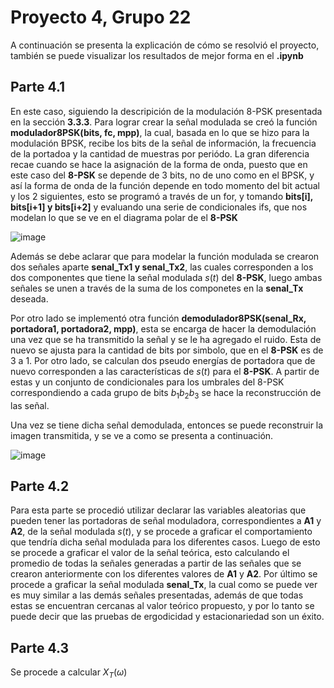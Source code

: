 # Proyecto 4, Grupo 22
A continuación se presenta la explicación de cómo se resolvió el proyecto, también se puede visualizar los resultados de mejor forma en el **.ipynb**

## Parte 4.1

En este caso, siguiendo la descripición de la modulación 8-PSK presentada en la sección **3.3.3**. Para lograr crear la señal modulada se creó la función **modulador8PSK(bits, fc, mpp)**, la cual, basada en lo que se hizo para la modulación BPSK, recibe los bits de la señal de información, la frecuencia de la portadoa y la cantidad de muestras por periódo. La gran diferencia recae cuando se hace la asignación de la forma de onda, puesto que en este caso del **8-PSK** se depende de 3 bits, no de uno como en el BPSK, y así la forma de onda de la función depende en todo momento del bit actual y los 2 siguientes, esto se programó a través de un for, y tomando **bits[i], bits[i+1] y bits[i+2]** y evaluando una serie de condicionales ifs, que nos modelan lo que se ve en el diagrama polar de el **8-PSK**

![image](https://user-images.githubusercontent.com/16785005/143354409-422097f4-0d32-4d7b-80d1-7fd1f622ecd4.png)

Además se debe aclarar que para modelar la función modulada se crearon dos señales aparte **senal_Tx1 y senal_Tx2**, las cuales corresponden a los dos componentes que tiene la señal modulada $s(t)$ del **8-PSK**, luego ambas señales se unen a través de la suma de los componetes en la **senal_Tx** deseada.

Por otro lado se implementó otra función **demodulador8PSK(senal_Rx, portadora1, portadora2, mpp)**, esta se encarga de hacer la demodulación una vez que se ha transmitido la señal y se le ha agregado el ruido. Esta de nuevo se ajusta para la cantidad de bits por simbolo, que en el **8-PSK** es de 3 a 1. Por otro lado, se calculan dos pseudo energías de portadora que de nuevo corresponden a las características de $s(t)$ para el **8-PSK**. A partir de estas y un conjunto de condicionales para los umbrales del 8-PSK correspondiendo a cada grupo de bits $b_1 b_2 b_3$ se hace la reconstrucción de las señal. 

Una vez se tiene dicha señal demodulada, entonces se puede reconstruir la imagen transmitida, y se ve a como se presenta a continuación. 

![image](https://user-images.githubusercontent.com/16785005/143366329-e7dced0f-936b-4e34-8bea-d19262f494f4.png)

## Parte 4.2

Para esta parte se procedió utilizar declarar las variables aleatorias que pueden tener las portadoras de señal moduladora, correspondientes a **A1** y **A2**, de la señal modulada $s(t)$, y se procede a graficar el comportamiento que tendría dicha señal modulada para los diferentes casos. Luego de esto se procede a graficar el valor de la señal teórica, esto calculando el promedio de todas la señales generadas a partir de las señales que se crearon anteriormente con los diferentes valores de **A1** y **A2**. Por último se procede a graficar la señal modulada **senal_Tx**, la cual como se puede ver es muy similar a las demás señales presentadas, además de que todas estas se encuentran cercanas al valor teórico propuesto, y por lo tanto se puede decir que las pruebas de ergodicidad y estacionariedad son un éxito. 

## Parte 4.3

Se procede a calcular $X_T (\omega)$
